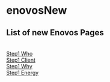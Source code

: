 # enovosNew

<h2 style="margin-bottom: 35px;">List of new Enovos Pages</h2>

<a href="step1_who.html" target="_blank">Step1 Who</a><br />
<a href="step1_client.html" target="_blank">Step1 Client</a><br />
<a href="step1_why.html" target="_blank">Step1 Why</a><br />
<a href="step1_energy.html" target="_blank">Step1 Energy</a>
